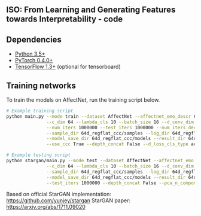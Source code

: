 ## ISO: From Learning and Generating Features towards Interpretability - code

## Dependencies
* [Python 3.5+](https://www.continuum.io/downloads)
* [PyTorch 0.4.0+](http://pytorch.org/)
* [TensorFlow 1.3+](https://www.tensorflow.org/) (optional for tensorboard)

## Training networks
To train the models on AffectNet, run the training script below.

```bash
# Example training script
python main.py --mode train --dataset AffectNet --affectnet_emo_descr 64d_reg  --image_size 112 \
               --c_dim 64 --lambda_cls 10 --batch_size 16 --d_conv_dim 128 --g_conv_dim 128 --g_lr 0.0001 --d_lr 0.0001 \
               --num_iters 1000000 --test_iters 1000000 --num_iters_decay 9000000 --affectnet_image_dir affectnet \
               --sample_dir 64d_regflat_ccc/samples --log_dir 64d_regflat_ccc/logs \
               --model_save_dir 64d_regflat_ccc/models --result_dir 64d_regflat_ccc/results \
               --use_ccc True --depth_concat False --d_loss_cls_type actv --pca_n_components 3 --pca_variant 'quantiles'

# Example testing script
python stargan/main.py --mode test --dataset AffectNet --affectnet_emo_descr 64d_reg --image_size 112 \
               --c_dim 64 --lambda_cls 10 --batch_size 16 --d_conv_dim 128 --g_conv_dim 128 --affectnet_image_dir affectnet \
               --sample_dir 64d_regflat_ccc/samples --log_dir 64d_regflat_ccc/logs \
               --model_save_dir 64d_regflat_ccc/models --result_dir 64d_regflat_ccc/results \
               --test_iters 1000000 --depth_concat False --pca_n_components 3 --pca_variant 'quantiles'
```
Based on official StarGAN implementation: https://github.com/yunjey/stargan
StarGAN paper: https://arxiv.org/abs/1711.09020
